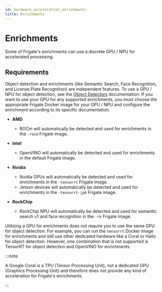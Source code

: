```yaml
---
id: hardware_acceleration_enrichments
title: Enrichments
---
```


# Enrichments

Some of Frigate's enrichments can use a discrete GPU / NPU for accelerated processing.

## Requirements

Object detection and enrichments (like Semantic Search, Face Recognition, and License Plate Recognition) are independent features. To use a GPU / NPU for object detection, see the [Object Detectors](/configuration/object_detectors.md) documentation. If you want to use your GPU for any supported enrichments, you must choose the appropriate Frigate Docker image for your GPU / NPU and configure the enrichment according to its specific documentation.

- **AMD**

  - ROCm will automatically be detected and used for enrichments in the `-rocm` Frigate image.

- **Intel**

  - OpenVINO will automatically be detected and used for enrichments in the default Frigate image.

- **Nvidia**
  - Nvidia GPUs will automatically be detected and used for enrichments in the `-tensorrt` Frigate image.
  - Jetson devices will automatically be detected and used for enrichments in the `-tensorrt-jp6` Frigate image.

- **RockChip**
  - RockChip NPU will automatically be detected and used for semantic search v1 and face recognition in the `-rk` Frigate image.

Utilizing a GPU for enrichments does not require you to use the same GPU for object detection. For example, you can run the `tensorrt` Docker image for enrichments and still use other dedicated hardware like a Coral or Hailo for object detection. However, one combination that is not supported is TensorRT for object detection and OpenVINO for enrichments.

:::note

A Google Coral is a TPU (Tensor Processing Unit), not a dedicated GPU (Graphics Processing Unit) and therefore does not provide any kind of acceleration for Frigate's enrichments.

:::
